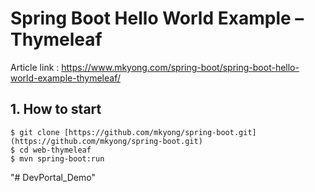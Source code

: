 # Spring Boot Hello World Example – Thymeleaf

Article link : https://www.mkyong.com/spring-boot/spring-boot-hello-world-example-thymeleaf/

## 1. How to start
```
$ git clone [https://github.com/mkyong/spring-boot.git](https://github.com/mkyong/spring-boot.git)
$ cd web-thymeleaf
$ mvn spring-boot:run

```
"# DevPortal_Demo" 

